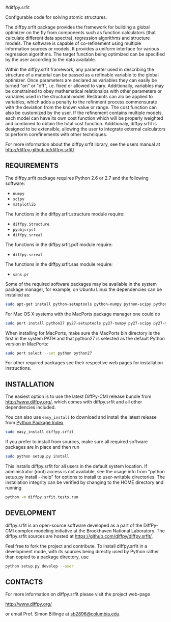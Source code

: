#diffpy.srfit

Configurable code for solving atomic structures.

The diffpy.srfit package provides the framework for building a global optimizer
on the fly from components such as function calculators (that calculate
different data spectra), regression algorithms and structure models.  The
software is capable of co-refinement using multiple information sources or
models. It provides a uniform interface for various regression algorithms. The
target function being optimized can be specified by the user according to the
data available.  

Within the diffpy.srfit framework, any parameter used in describing the
structure of a material can be passed as a refinable variable to the global
optimizer.  Once parameters are declared as variables they can easily be turned
"on" or "off", i.e. fixed or allowed to vary. Additionally, variables may be
constrained to obey mathematical relationsips with other parameters or
variables used in the structural model. Restraints can alo be applied to
variables, which adds a penalty to the refinment process commensurate with the
deviation from the known value or range. The cost function can also be
customized by the user. If the refinement contains multiple models, each model
can have its own cost function which will be properly weighted and combined to
obtain the total cost function. Additionaly, diffpy.srfit is designed to be
extensible, allowing the user to integrate external calculators to perform
corefinements with other techniques. 

For more information about the diffpy.srfit library, see the users manual at
http://diffpy.github.io/diffpy.srfit/

## REQUIREMENTS

The diffpy.srfit package requires Python 2.6 or 2.7 and the following software:

* `numpy`
* `scipy`
* `matplotlib`

The functions in the diffpy.srfit.structure module require:

* `diffpy.Structure`
* `pyobjcryst`
* `diffpy.srreal`

The functions in the diffpy.srfit.pdf module require:

* `diffpy.srreal`

The functions in the diffpy.srfit.sas module require:

* `sans.pr`

Some of the required software packages may be available in the system package
manager, for example, on Ubuntu Linux the dependencies can be installed as:

```sh
sudo apt-get install python-setuptools python-numpy python-scipy python-matplotlib
```

For Mac OS X systems with the MacPorts package manager one could do

```sh
sudo port install python27 py27-setuptools py27-numpy py27-scipy py27-matplotlib
```

When installing for MacPorts, make sure the MacPorts bin directory is the first
in the system PATH and that python27 is selected as the default Python version
in MacPorts:

```sh
sudo port select --set python python27
```

For other required packages see their respective web pages for installation
instructions.


## INSTALLATION

The easiest option is to use the latest DiffPy-CMI release bundle from
http://www.diffpy.org/, which comes with diffpy.srfit and all other
dependencies included.

You can also use `easy_install` to download and install the latest release
from [Python Package Index](https://pypi.python.org)

```sh
sudo easy_install diffpy.srfit
```

If you prefer to install from sources, make sure all required software packages
are in place and then run

```sh
sudo python setup.py install
```

This installs diffpy.srfit for all users in the default system location.  If
administrator (root) access is not available, see the usage info from "python
setup.py install --help" for options to install to user-writable directories.
The installation integrity can be verified by changing to the HOME directory
and running

```sh
python -m diffpy.srfit.tests.run
```


## DEVELOPMENT

diffpy.srfit is an open-source software developed as a part of the DiffPy-CMI
complex modeling initiative at the Brookhaven National Laboratory.  The
diffpy.srfit sources are hosted at
https://github.com/diffpy/diffpy.srfit/,

Feel free to fork the project and contribute.  To install diffpy.srfit in a
development mode, with its sources being directly used by Python rather than
copied to a package directory, use

```sh
python setup.py develop --user
```



## CONTACTS

For more information on diffpy.srfit please visit the project web-page

http://www.diffpy.org/

or email Prof. Simon Billinge at sb2896@columbia.edu.
